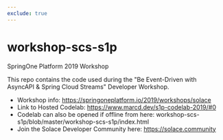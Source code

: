 ```yaml
---
exclude: true
--- 
```

# workshop-scs-s1p
SpringOne Platform 2019 Workshop

This repo contains the code used during the "Be Event-Driven with AsyncAPI & Spring Cloud Streams" Developer Workshop. 
 * Workshop info: https://springoneplatform.io/2019/workshops/solace
 * Link to Hosted Codelab: https://www.marcd.dev/s1p-codelab-2019/#0
 * Codelab can also be opened if offline from here: workshop-scs-s1p/blob/master/workshop-scs-s1p/index.html
 * Join the Solace Developer Community here: https://solace.community

